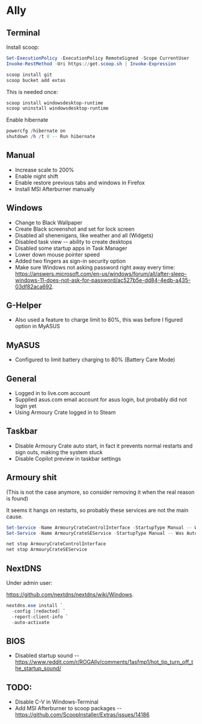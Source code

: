 # Ally

## Terminal

Install scoop:

```powershell
Set-ExecutionPolicy -ExecutionPolicy RemoteSigned -Scope CurrentUser
Invoke-RestMethod -Uri https://get.scoop.sh | Invoke-Expression
```

```powershell
scoop install git
scoop bucket add extas
```

This is needed once:

```powershell
scoop install windowsdesktop-runtime
scoop uninstall windowsdesktop-runtime
```

Enable hibernate

```powershell
powercfg /hibernate on
shutdown /h /t 0 -- Run hibernate
```

## Manual

* Increase scale to 200%
* Enable night shift
* Enable restore previous tabs and windows in Firefox
* Install MSI Afterburner manually

## Windows

* Change to Black Wallpaper
* Create Black screenshot and set for lock screen
* Disabled all shenenigans, like weather and all (Widgets)
* Disabled task view -- ability to create desktops
* Disabled some startup apps in Task Manager
* Lower down mouse pointer speed
* Added two fingers as sign-in security option
* Make sure Windows not asking password right away every time:
  https://answers.microsoft.com/en-us/windows/forum/all/after-sleep-windows-11-does-not-ask-for-password/ac527b5e-dd84-4edb-a435-03df82aca692.

## G-Helper

* Also used a feature to charge limit to 80%, this was before I figured option in MyASUS

## MyASUS

* Configured to limit battery charging to 80% (Battery Care Mode)

## General

* Logged in to live.com account
* Supplied asus.com email account for asus login, but probably did not login yet
* Using Armoury Crate logged in to Steam

## Taskbar 

* Disable Armoury Crate auto start, in fact it prevents normal restarts and
  sign outs, making the system stuck
* Disable Copilot preview in taskbar settings


## Armoury shit

(This is not the case anymore, so consider removing it when the real reason is found)

It seems it hangs on restarts, so probably these services are not the main cause.

```powershell
Set-Service -Name ArmouryCrateControlInterface -StartupType Manual -- Was Automatic
Set-Service -Name ArmouryCrateSEService -StartupType Manual -- Was Automatic and Running

net stop ArmouryCrateControlInterface
net stop ArmouryCrateSEService
```

## NextDNS

Under admin user:

https://github.com/nextdns/nextdns/wiki/Windows.

```powershell
nextdns.exe install `
  -config [redacted] `
  -report-client-info `
  -auto-activate
```

## BIOS

* Disabled startup sound -- https://www.reddit.com/r/ROGAlly/comments/1asfmp1/hot_tip_turn_off_the_startup_sound/

## TODO:

* Disable C-V in Windows-Terminal
* Add MSI Afterburner to scoop packages -- https://github.com/ScoopInstaller/Extras/issues/14186
